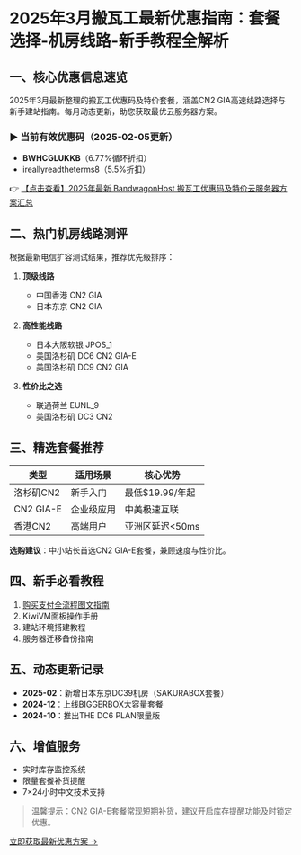 # 2025年3月搬瓦工最新优惠指南：套餐选择-机房线路-新手教程全解析

## 一、核心优惠信息速览
2025年3月最新整理的搬瓦工优惠码及特价套餐，涵盖CN2 GIA高速线路选择与新手建站指南。每月动态更新，助您获取最优云服务器方案。

### ▶️ 当前有效优惠码（2025-02-05更新）
- **BWHCGLUKKB**（6.77%循环折扣）
- ireallyreadtheterms8（5.5%折扣）

👉 [【点击查看】2025年最新 BandwagonHost 搬瓦工优惠码及特价云服务器方案汇总](https://bit.ly/banwagon)

## 二、热门机房线路测评
根据最新电信扩容测试结果，推荐优先级排序：

1. **顶级线路**  
   - 中国香港 CN2 GIA
   - 日本东京 CN2 GIA

2. **高性能线路**  
   - 日本大阪软银 JPOS_1
   - 美国洛杉矶 DC6 CN2 GIA-E
   - 美国洛杉矶 DC9 CN2 GIA

3. **性价比之选**  
   - 联通荷兰 EUNL_9
   - 美国洛杉矶 DC3 CN2

## 三、精选套餐推荐
| 类型       | 适用场景          | 核心优势                 |
|------------|-------------------|--------------------------|
| 洛杉矶CN2  | 新手入门          | 最低$19.99/年起          |
| CN2 GIA-E  | 企业级应用        | 中美极速互联             |
| 香港CN2    | 高端用户          | 亚洲区延迟<50ms          |

**选购建议**：中小站长首选CN2 GIA-E套餐，兼顾速度与性价比。

## 四、新手必看教程
1. [购买支付全流程图文指南](https://bit.ly/banwagon)
2. KiwiVM面板操作手册
3. 建站环境搭建教程
4. 服务器迁移备份指南

## 五、动态更新记录
- **2025-02**：新增日本东京DC39机房（SAKURABOX套餐）
- **2024-12**：上线BIGGERBOX大容量套餐
- **2024-10**：推出THE DC6 PLAN限量版

## 六、增值服务
- 实时库存监控系统
- 限量套餐补货提醒
- 7×24小时中文技术支持

> 温馨提示：CN2 GIA-E套餐常现短期补货，建议开启库存提醒功能及时锁定优惠。

[立即获取最新优惠方案 →](https://bit.ly/banwagon)
